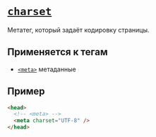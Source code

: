 # [`charset`](../index.md)

Метатег, который задаёт кодировку страницы.

## Применяется к тегам

- [`<meta>`](../Tags/meta.md) метаданные

## Пример

```html
<head>
  <!-- <meta> -->
  <meta charset="UTF-8" />
</head>
```
